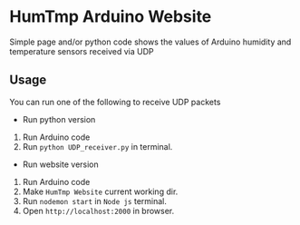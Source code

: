 # HumTmp Arduino Website
Simple page and/or python code shows the values of Arduino humidity and temperature sensors received via UDP 

## Usage 
You can run one of the following to receive UDP packets
- Run python version
1. Run Arduino code
2. Run `python UDP_receiver.py` in terminal.

- Run website version
1. Run Arduino code
2. Make `HumTmp Website` current working dir. 
3. Run `nodemon start` in `Node js` terminal.
4. Open `http://localhost:2000` in browser.  

